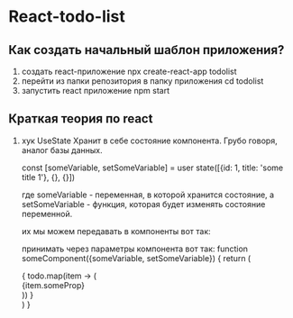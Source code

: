 # React-todo-list
## Как создать начальный шаблон приложения?
1) создать react-приложение
npx create-react-app todolist
2) перейти из папки репозитория в папку приложения
cd todolist
3) запустить react приложение
npm start
## Краткая теория по react
1) хук UseState
    Хранит в себе состояние компонента. Грубо говоря, аналог базы данных.

    const [someVariable, setSomeVariable] = user state([{id: 1, title: 'some title 1'}, {}, {}])

    где someVariable - переменная, в которой хранится состояние, а 
    setSomeVariable - функция, которая будет изменять состояние переменной.

    их мы можем передавать в компоненты вот так:
    <someComponent someVariable={someVariable} setSomeVariable={setSomeVariable}>

    принимать через параметры компонента вот так:
    function someComponent({someVariable, setSomeVariable}) {
        return (
            <div>
                {
                    todo.map(item -> (
                        <div>{item.someProp}</div>
                    ))
                }
            </div>
        )
    }